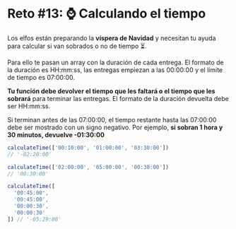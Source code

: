# Reto #13: ⌚️ Calculando el tiempo

Los elfos están preparando la **víspera de Navidad** y necesitan tu ayuda para calcular si van sobrados o no de tiempo ⏳.

Para ello te pasan un array con la duración de cada entrega. El formato de la duración es HH:mm:ss, las entregas empiezan a las 00:00:00 y el límite de tiempo es 07:00:00.

**Tu función debe devolver el tiempo que les faltará o el tiempo que les sobrará** para terminar las entregas. El formato de la duración devuelta debe ser HH:mm:ss.

Si terminan antes de las 07:00:00, el tiempo restante hasta las 07:00:00 debe ser mostrado con un signo negativo. Por ejemplo, **si sobran 1 hora y 30 minutos, devuelve -01:30:00**

```js
calculateTime(['00:10:00', '01:00:00', '03:30:00'])
// '-02:20:00'

calculateTime(['02:00:00', '05:00:00', '00:30:00'])
// '00:30:00'

calculateTime([
  '00:45:00',
  '00:45:00',
  '00:00:30',
  '00:00:30'
]) // '-05:29:00'
```